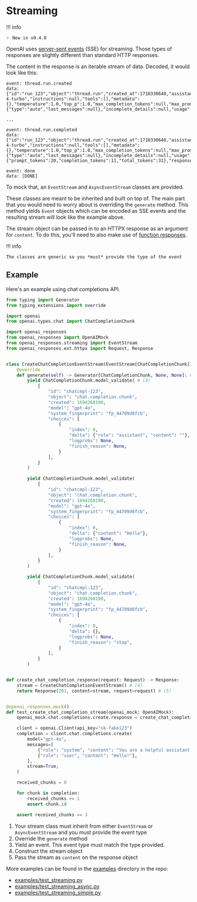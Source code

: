 # Streaming

!!! info

    ✨ New in v0.4.0

OpenAI uses [server-sent events](https://en.wikipedia.org/wiki/Server-sent_events) (SSE) for streaming. Those types of responses are slightly different than standard HTTP responses.

The content in the response is an iterable stream of data. Decoded, it would look like this:

```text
event: thread.run.created
data: {"id":"run_123","object":"thread.run","created_at":1710330640,"assistant_id":"asst_123","thread_id":"thread_123","status":"queued","started_at":null,"expires_at":1710331240,"cancelled_at":null,"failed_at":null,"completed_at":null,"required_action":null,"last_error":null,"model":"gpt-4-turbo","instructions":null,"tools":[],"metadata":{},"temperature":1.0,"top_p":1.0,"max_completion_tokens":null,"max_prompt_tokens":null,"truncation_strategy":{"type":"auto","last_messages":null},"incomplete_details":null,"usage":null,"response_format":"auto","tool_choice":"auto"}}

...

event: thread.run.completed
data: {"id":"run_123","object":"thread.run","created_at":1710330640,"assistant_id":"asst_123","thread_id":"thread_123","status":"completed","started_at":1710330641,"expires_at":null,"cancelled_at":null,"failed_at":null,"completed_at":1710330642,"required_action":null,"last_error":null,"model":"gpt-4-turbo","instructions":null,"tools":[],"metadata":{},"temperature":1.0,"top_p":1.0,"max_completion_tokens":null,"max_prompt_tokens":null,"truncation_strategy":{"type":"auto","last_messages":null},"incomplete_details":null,"usage":{"prompt_tokens":20,"completion_tokens":11,"total_tokens":31},"response_format":"auto","tool_choice":"auto"}}

event: done
data: [DONE]
```

To mock that, an `EventStream` and `AsyncEventStream` classes are provided.

These classes are meant to be inherited and built on top of. The main part that you would need to worry about is overriding the `generate` method. This method yields `Event` objects which can be encoded as SSE events and the resulting stream will look like the example above.

The stream object can be passed in to an HTTPX response as an argument for `content`. To do this, you'll need to also make use of [function responses](responses.md#function).

!!! info

    The classes are generic so you *must* provide the type of the event

## Example

Here's an example using chat completions API.

```python linenums="1" hl_lines="13 15 16 72 73"
from typing import Generator
from typing_extensions import override

import openai
from openai.types.chat import ChatCompletionChunk

import openai_responses
from openai_responses import OpenAIMock
from openai_responses.streaming import EventStream
from openai_responses.ext.httpx import Request, Response


class CreateChatCompletionEventStream(EventStream[ChatCompletionChunk]): # (1)
    @override
    def generate(self) -> Generator[ChatCompletionChunk, None, None]: # (2)
        yield ChatCompletionChunk.model_validate( # (3)
            {
                "id": "chatcmpl-123",
                "object": "chat.completion.chunk",
                "created": 1694268190,
                "model": "gpt-4o",
                "system_fingerprint": "fp_44709d6fcb",
                "choices": [
                    {
                        "index": 0,
                        "delta": {"role": "assistant", "content": ""},
                        "logprobs": None,
                        "finish_reason": None,
                    }
                ],
            }
        )

        yield ChatCompletionChunk.model_validate(
            {
                "id": "chatcmpl-123",
                "object": "chat.completion.chunk",
                "created": 1694268190,
                "model": "gpt-4o",
                "system_fingerprint": "fp_44709d6fcb",
                "choices": [
                    {
                        "index": 0,
                        "delta": {"content": "Hello"},
                        "logprobs": None,
                        "finish_reason": None,
                    }
                ],
            }
        )

        yield ChatCompletionChunk.model_validate(
            {
                "id": "chatcmpl-123",
                "object": "chat.completion.chunk",
                "created": 1694268190,
                "model": "gpt-4o",
                "system_fingerprint": "fp_44709d6fcb",
                "choices": [
                    {
                        "index": 0,
                        "delta": {},
                        "logprobs": None,
                        "finish_reason": "stop",
                    }
                ],
            }
        )


def create_chat_completion_response(request: Request) -> Response:
    stream = CreateChatCompletionEventStream() # (4)
    return Response(201, content=stream, request=request) # (5)


@openai_responses.mock()
def test_create_chat_completion_stream(openai_mock: OpenAIMock):
    openai_mock.chat.completions.create.response = create_chat_completion_response

    client = openai.Client(api_key="sk-fake123")
    completion = client.chat.completions.create(
        model="gpt-4o",
        messages=[
            {"role": "system", "content": "You are a helpful assistant."},
            {"role": "user", "content": "Hello!"},
        ],
        stream=True,
    )

    received_chunks = 0

    for chunk in completion:
        received_chunks += 1
        assert chunk.id

    assert received_chunks == 3
```

1. Your stream class must inherit from either `EventStream` or `AsyncEventStream` and you must provide the event type
2. Override the `generate` method
3. Yield an event. This event type must match the type provided.
4. Construct the stream object
5. Pass the stream as `content` on the response object

More examples can be found in the [examples](https://github.com/mharrisb1/openai-responses-python/tree/main/examples) directory in the repo:

- [examples/test_streaming.py](https://github.com/mharrisb1/openai-responses-python/blob/main/examples/test_streaming.py)
- [examples/test_streaming_async.py](https://github.com/mharrisb1/openai-responses-python/blob/main/examples/test_streaming_async.py)
- [examples/test_streaming_simple.py](https://github.com/mharrisb1/openai-responses-python/blob/main/examples/test_streaming_simple.py)
